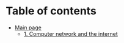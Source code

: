 # Table of contents

* [Main page](README.md)
  * [1. Computer network and the internet](main-page/1.-computer-network-and-the-internet.md)
